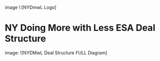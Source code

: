 image !:[NYDmwL Logo]
# NY Doing More with Less ESA Deal Structure

image: ![NYDMwL Deal Structure FULL Diagram]
